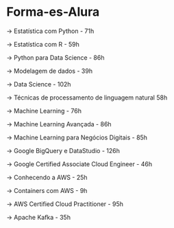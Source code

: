 # Forma-es-Alura

-> Estatística com Python - 71h

-> Estatística com R - 59h

-> Python para Data Science - 86h

-> Modelagem de dados - 39h

-> Data Science - 102h

-> Técnicas de processamento de linguagem natural 58h

-> Machine Learning - 76h

-> Machine Learning Avançada - 86h

-> Machine Learning para Negócios Digitais - 85h

-> Google BigQuery e DataStudio - 126h

-> Google Certified Associate Cloud Engineer - 46h

-> Conhecendo a AWS - 25h

-> Containers com AWS - 9h

-> AWS Certified Cloud Practitioner - 95h

-> Apache Kafka - 35h
